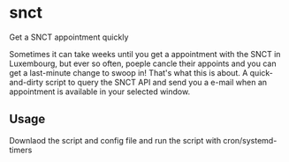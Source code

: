 # snct
Get a SNCT appointment quickly

Sometimes it can take weeks until you get a appointment with the SNCT in Luxembourg, but ever so often,
poeple cancle their appoints and you can get a last-minute change to swoop in!
That's what this is about. A quick-and-dirty script to query the SNCT API and send you a e-mail
when an appointment is available in your selected window.

## Usage
Downlaod the script and config file and run the script with cron/systemd-timers
